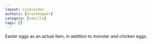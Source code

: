 ```yaml
---
layout: singleidea
authors: [Grasshopper]
category: [vanilla]
tags: []
---
```

Easter eggs as an actual item, in addition to monster and chicken eggs.
